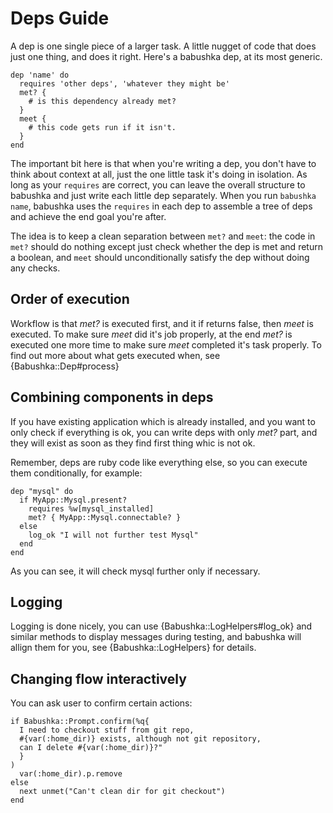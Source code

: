 # Deps Guide

A dep is one single piece of a larger task. A little nugget of code that does just one thing, and does it right. Here's a babushka dep, at its most generic.

    dep 'name' do
      requires 'other deps', 'whatever they might be'
      met? {
        # is this dependency already met?
      }
      meet {
        # this code gets run if it isn't.
      }
    end

The important bit here is that when you're writing a dep, you don't have to think about context at all, just the one little task it's doing in isolation. As long as your `requires` are correct, you can leave the overall structure to babushka and just write each little dep separately. When you run `babushka name`, babushka uses the `requires` in each dep to assemble a tree of deps and achieve the end goal you're after.

The idea is to keep a clean separation between `met?` and `meet`: the code in `met?` should do nothing except just check whether the dep is met and return a boolean, and `meet` should unconditionally satisfy the dep without doing any checks.

## Order of execution

Workflow is that *met?* is executed first, and it if returns false, then *meet* is executed. To make sure *meet* did it's job properly, at the end *met?* is executed one more time to make sure *meet* completed it's task properly. To find out more about what gets executed when, see {Babushka::Dep#process}

## Combining components in deps

If you have existing application which is already installed, and you want to only check if everything is ok, you can write deps with only *met?* part, and they will exist as soon as they find first thing whic is not ok.

Remember, deps are ruby code like everything else, so you can execute them conditionally, for example:

    dep "mysql" do
      if MyApp::Mysql.present?
        requires %w[mysql_installed]
        met? { MyApp::Mysql.connectable? }
      else
        log_ok "I will not further test Mysql"
      end
    end

As you can see, it will check mysql further only if necessary.


## Logging

Logging is done nicely, you can use {Babushka::LogHelpers#log_ok} and similar methods to display messages during testing, and babushka will allign them for you, see {Babushka::LogHelpers} for details.

## Changing flow interactively

You can ask user to confirm certain actions:

    if Babushka::Prompt.confirm(%q{
      I need to checkout stuff from git repo,
      #{var(:home_dir)} exists, although not git repository,
      can I delete #{var(:home_dir)}?"
      }
    )
      var(:home_dir).p.remove
    else
      next unmet("Can't clean dir for git checkout")        
    end


